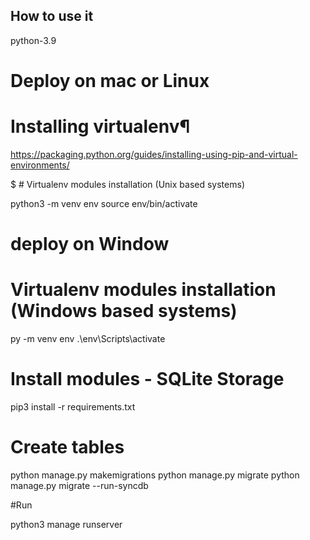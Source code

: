 ## How to use it
python-3.9

# Deploy on mac or Linux
# Installing virtualenv¶
https://packaging.python.org/guides/installing-using-pip-and-virtual-environments/


$ # Virtualenv modules installation (Unix based systems)

python3 -m venv env
source env/bin/activate


# deploy on Window
# Virtualenv modules installation (Windows based systems)

py -m venv env
.\env\Scripts\activate

# Install modules - SQLite Storage
pip3 install -r requirements.txt

# Create tables
python manage.py makemigrations
python manage.py migrate
python manage.py migrate --run-syncdb

#Run 

python3 manage runserver 

